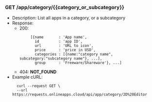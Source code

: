 ### GET /app/category/{{category_or_subcategory}}
- Description: List all apps in a category, or a subcategory
- Response:
    - 200: 
      ```
           [{name       : 'App name',
             id         : 'app ID',
             url        : 'URL to icon',
             price      : 'price in USD',
             categories : [{name:"category name", subcategory:"subcategory name"}, ...],
             group      : 'Freeware/Shareware'}, ...]
    - 404: **NOT_FOUND**
- Example cURL:
  ```
    curl --request GET \
    --url https://requests.onlineapps.cloud/api/app/category/2D%20Editor
